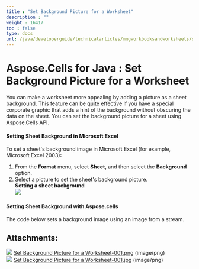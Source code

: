 ```yaml
---
title : "Set Background Picture for a Worksheet" 
description : "" 
weight : 16417 
toc : false
type: docs
url: /java/developerguide/technicalarticles/mngworkbooksandworksheets/set+background+picture+for+a+worksheet/
---
```


# Aspose.Cells for Java : Set Background Picture for a Worksheet


You can make a worksheet more appealing by adding a picture as a sheet background. This feature can be quite effective if you have a special corporate graphic that adds a hint of the background without obscuring the data on the sheet. You can set the background picture for a sheet using Aspose.Cells API.

#### Setting Sheet Background in Microsoft Excel

To set a sheet's background image in Microsoft Excel (for example, Microsoft Excel 2003):

1.  From the **Format** menu, select **Sheet**, and then select the **Background** option.
2.  Select a picture to set the sheet's background picture.  
    **Setting a sheet background**  
    ![](https://docs2.aspose.com/cells/java/attachments/5276650/5472994.jpg)

#### Setting Sheet Background with Aspose.cells

The code below sets a background image using an image from a stream.


## Attachments:

![](https://docs2.aspose.com/cells/java/images/icons/bullet_blue.gif) [Set Background Picture for a Worksheet-001.png](https://docs2.aspose.com/cells/java/attachments/5276650/5472995.png) (image/png)  
![](https://docs2.aspose.com/cells/java/images/icons/bullet_blue.gif) [Set Background Picture for a Worksheet-001.jpg](https://docs2.aspose.com/cells/java/attachments/5276650/5472994.jpg) (image/png)  

